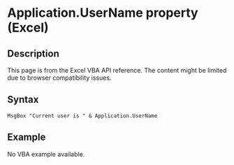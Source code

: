 # Application.UserName property (Excel)

## Description
This page is from the Excel VBA API reference. The content might be limited due to browser compatibility issues.

## Syntax
```vba
MsgBox "Current user is " & Application.UserName
```

## Example
No VBA example available.
